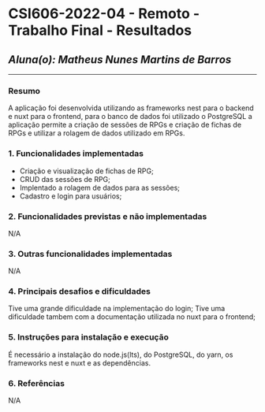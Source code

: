 # **CSI606-2022-04 - Remoto - Trabalho Final - Resultados**
## *Aluna(o): Matheus Nunes Martins de Barros*

--------------

<!-- Este documento tem como objetivo apresentar o projeto desenvolvido, considerando o que foi definido na proposta e o produto final. -->

### Resumo
A aplicação foi desenvolvida utilizando as frameworks nest para o backend e nuxt para o frontend, para o banco de dados foi utilizado o PostgreSQL a aplicação permite a criação de sessões de RPGs e criação de fichas de RPGs e utilizar a rolagem de dados utilizado em RPGs.

### 1. Funcionalidades implementadas
* Criação e visualização de fichas de RPG;
* CRUD das sessões de RPG;
* Implentado a rolagem de dados para as sessões;
* Cadastro e login para usuários;

### 2. Funcionalidades previstas e não implementadas
N/A

### 3. Outras funcionalidades implementadas
N/A

### 4. Principais desafios e dificuldades
Tive uma grande dificuldade na implementação do login;
Tive uma dificuldade tambem com a documentação utilizada no nuxt para o frontend;

### 5. Instruções para instalação e execução
É necessário a instalação do node.js(lts), do PostgreSQL, do yarn, os frameworks nest e nuxt e as dependências. 

### 6. Referências
N/A

